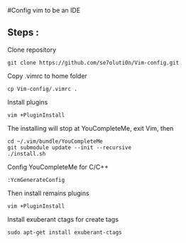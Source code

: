 
#Config vim to be an IDE
## Steps :
Clone repository
```
git clone https://github.com/se7oluti0n/Vim-config.git
```
Copy .vimrc to home folder
```
cp Vim-config/.vimrc .
```
Install plugins
```
vim +PluginInstall
```
The installing will stop at YouCompleteMe, exit Vim, then
```
cd ~/.vim/bundle/YouCompleteMe
git submodule update --init --recursive
./install.sh
```
Config YouCompleteMe for C/C++
```
:YcmGenerateConfig
```
Then install remains plugins
```
vim +PluginInstall
```
Install exuberant ctags for create tags
```
sudo apt-get install exuberant-ctags
```
